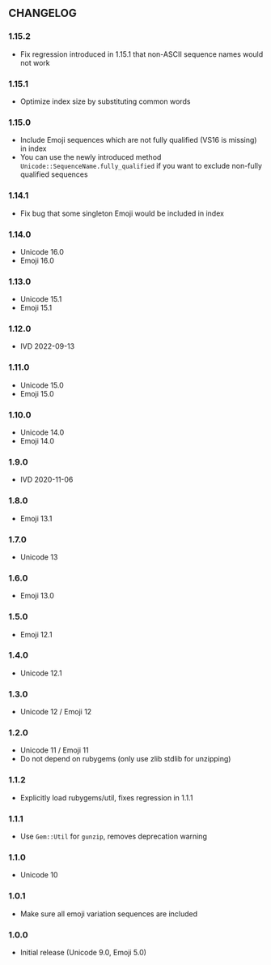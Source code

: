## CHANGELOG

### 1.15.2

- Fix regression introduced in 1.15.1 that non-ASCII sequence names would not work

### 1.15.1

- Optimize index size by substituting common words

### 1.15.0

- Include Emoji sequences which are not fully qualified (VS16 is missing) in index
- You can use the newly introduced method `Unicode::SequenceName.fully_qualified` 
  if you want to exclude non-fully qualified sequences

### 1.14.1

- Fix bug that some singleton Emoji would be included in index

### 1.14.0

- Unicode 16.0
- Emoji 16.0

### 1.13.0

- Unicode 15.1
- Emoji 15.1

### 1.12.0

* IVD 2022-09-13

### 1.11.0

- Unicode 15.0
- Emoji 15.0

### 1.10.0

- Unicode 14.0
- Emoji 14.0

### 1.9.0

* IVD 2020-11-06

### 1.8.0

* Emoji 13.1

### 1.7.0

- Unicode 13

### 1.6.0

* Emoji 13.0

### 1.5.0

* Emoji 12.1

### 1.4.0

* Unicode 12.1

### 1.3.0

* Unicode 12 / Emoji 12

### 1.2.0

* Unicode 11 / Emoji 11
* Do not depend on rubygems (only use zlib stdlib for unzipping)

### 1.1.2

* Explicitly load rubygems/util, fixes regression in 1.1.1

### 1.1.1

* Use `Gem::Util` for `gunzip`, removes deprecation warning

### 1.1.0

* Unicode 10

### 1.0.1

* Make sure all emoji variation sequences are included

### 1.0.0

* Initial release (Unicode 9.0, Emoji 5.0)

